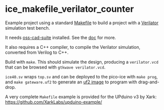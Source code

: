 # ice_makefile_verilator_counter

Example project using a standard [Makefile](https://en.wikipedia.org/wiki/Make_%28software%29)
to build a project with a [Verilator](https://verilator.org/) simulation test bench.

It needs [oss-cad-suite](https://github.com/YosysHQ/oss-cad-suite-build) installed.
See the [doc](https://pico-ice.tinyvision.ai/using_oss_cad_suite.html) for more.

It also requires a C++ compiler, to compile the Verilator simulation, converted from Verilog to C++.

Build with `make`. This should simulate the design, producing a `verilator.vcd` that can be browsed with `gtkwave verilator.vcd`.

`ice40.sv` wraps `top.sv` and can be deployed to the pico-ice with `make prog`, and `make gateware.uf2` to generate an
[uf2 image](https://pico-ice.tinyvision.ai/programming_the_fpga.html#using-a-drag-drop-or-file-copy-scheme)
to program with drag-and-drop.

A very complete `Makefile` example is provided for the UPduino v3 by Xark:
<https://github.com/XarkLabs/upduino-example/>
